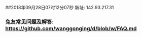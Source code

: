 ##2018年09月28日07时12分07秒 新址: 142.93.217.31
### 兔友常见问题及解答: https://github.com/wanggonging/d/blob/w/FAQ.md
